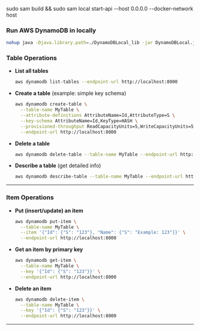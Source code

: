 sudo sam build && sudo sam local start-api --host 0.0.0.0 --docker-network host

### Run AWS DynamoDB in locally

```bash
nohup java -Djava.library.path=./DynamoDBLocal_lib -jar DynamoDBLocal.jar -sharedDb -dbPath ./data > dynamodb.log 2>&1 &
```

### Table Operations

* **List all tables**

  ```bash
  aws dynamodb list-tables --endpoint-url http://localhost:8000
  ```

* **Create a table** (example: simple key schema)

  ```bash
  aws dynamodb create-table \
    --table-name MyTable \
    --attribute-definitions AttributeName=Id,AttributeType=S \
    --key-schema AttributeName=Id,KeyType=HASH \
    --provisioned-throughput ReadCapacityUnits=5,WriteCapacityUnits=5 \
    --endpoint-url http://localhost:8000
  ```

* **Delete a table**

  ```bash
  aws dynamodb delete-table --table-name MyTable --endpoint-url http://localhost:8000
  ```

* **Describe a table** (get detailed info)

  ```bash
  aws dynamodb describe-table --table-name MyTable --endpoint-url http://localhost:8000
  ```

---

### Item Operations

* **Put (insert/update) an item**

  ```bash
  aws dynamodb put-item \
    --table-name MyTable \
    --item '{"Id": {"S": "123"}, "Name": {"S": "Example: 123"}}' \
    --endpoint-url http://localhost:8000
  ```

* **Get an item by primary key**

  ```bash
  aws dynamodb get-item \
    --table-name MyTable \
    --key '{"Id": {"S": "123"}}' \
    --endpoint-url http://localhost:8000
  ```

* **Delete an item**

  ```bash
  aws dynamodb delete-item \
    --table-name MyTable \
    --key '{"Id": {"S": "123"}}' \
    --endpoint-url http://localhost:8000
  ```
  
---

